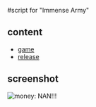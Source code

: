 #script for "Immense Army"

## content 
* [game][s]
* [release][r]

## screenshot

![money: NAN!!!](https://cloud.githubusercontent.com/assets/8392481/11212424/b12c22a2-8d70-11e5-9607-f25f1046482d.png)

[s]: http://http://wanga.me/45831
[r]: https://github.com/qzane/wanga.me/releases
